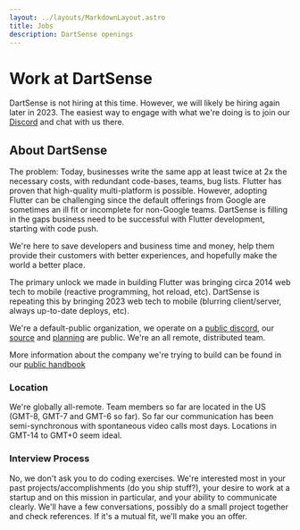 ```yaml
---
layout: ../layouts/MarkdownLayout.astro
title: Jobs
description: DartSense openings
---
```


# Work at DartSense

DartSense is not hiring at this time. However, we will likely be hiring
again later in 2023. The easiest way to engage with what we're doing is to
join our [Discord](https://discord.gg/dartsense) and chat with us there.

## About DartSense

The problem: Today, businesses write the same app at least twice at 2x the
necessary costs, with redundant code-bases, teams, bug lists. Flutter has proven
that high-quality multi-platform is possible. However, adopting Flutter can be
challenging since the default offerings from Google are sometimes an ill fit or
incomplete for non-Google teams. DartSense is filling in the gaps business need
to be successful with Flutter development, starting with code push.

We're here to save developers and business time and money, help them provide
their customers with better experiences, and hopefully make the world a better
place.

The primary unlock we made in building Flutter was bringing circa 2014 web tech
to mobile (reactive programming, hot reload, etc). DartSense is repeating this
by bringing 2023 web tech to mobile (blurring client/server, always up-to-date
deploys, etc).

We're a default-public organization, we operate on a [public
discord](https://discord.gg/dartsense), our
[source](https://github.com/dartsensetech/) and
[planning](https://github.com/orgs/dartsensetech/projects) are public. We're an
all remote, distributed team.

More information about the company we're trying to build can be found in our
[public handbook](https://github.com/dartsensetech/handbook)

### Location

We're globally all-remote. Team members so far are located in the US (GMT-8,
GMT-7 and GMT-6 so far). So far our communication has been semi-synchronous
with spontaneous video calls most days. Locations in GMT-14 to GMT+0 seem ideal.

### Interview Process

No, we don't ask you to do coding exercises. We're interested most in your past
projects/accomplishments (do you ship stuff?), your desire to work at a startup
and on this mission in particular, and your ability to communicate clearly.
We'll have a few conversations, possibly do a small project together and check
references. If it's a mutual fit, we'll make you an offer.
